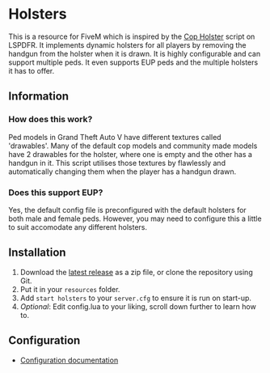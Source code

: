 # Holsters
This is a resource for FiveM which is inspired by the [Cop Holster](https://www.lcpdfr.com/files/file/8017-cop-holster/) script on LSPDFR. It implements dynamic holsters for all players by removing the handgun from the holster when it is drawn. It is highly configurable and can support multiple peds. It even supports EUP peds and the multiple holsters it has to offer.

## Information
### How does this work?
Ped models in Grand Theft Auto V have different textures called 'drawables'. Many of the default cop models and community made models have 2 drawables for the holster, where one is empty and the other has a handgun in it. This script utilises those textures by flawlessly and automatically changing them when the player has a handgun drawn. 

### Does this support EUP?
Yes, the default config file is preconfigured with the default holsters for both male and female peds. However, you may need to configure this a little to suit accomodate any different holsters.

## Installation
1. Download the [latest release](https://github.com/Jamelele/holsters/releases/latest) as a zip file, or clone the repository using Git.
2. Put it in your `resources` folder.
3. Add `start holsters` to your `server.cfg` to ensure it is run on start-up.
4. *Optional*: Edit config.lua to your liking, scroll down further to learn how to.

## Configuration

- [Configuration documentation](CONFIGURATION.md)